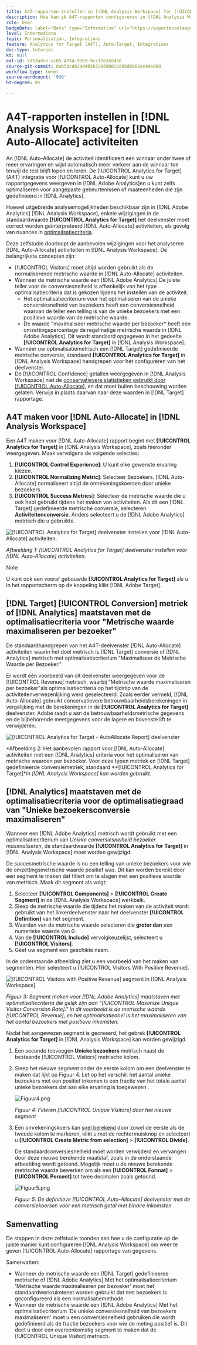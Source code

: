```yaml
---
title: A4T-rapporten instellen in [!DNL Analysis Workspace] for [!UICONTROL Auto-Allocate] Activiteiten
description: Hoe kan ik A4T-rapporten configureren in [!DNL Analysis Workspace] om de verwachte resultaten op te halen wanneer de toepassing wordt uitgevoerd [!UICONTROL Auto-Allocate] activiteiten.
role: User
badgeBeta: label="Beta" type="Informative" url="https://experienceleague.adobe.com/docs/target/using/introduction/intro.html?lang=en#beta newtab=true" tooltip="What are Target Beta release features?"
level: Intermediate
topic: Personalization, Integrations
feature: Analytics for Target (A4T), Auto-Target, Integrations
doc-type: tutorial
kt: null
exl-id: 7d53adce-cc05-4754-9369-9cc1763a9450
source-git-commit: 0ab5bc8b2ad4b5b32069b022d95d0862ec84e868
workflow-type: tm+mt
source-wordcount: '936'
ht-degree: 0%

---
```


# A4T-rapporten instellen in [!DNL Analysis Workspace] for [!DNL Auto-Allocate] activiteiten

An [!DNL Auto-Allocate] de activiteit identificeert een winnaar onder twee of meer ervaringen en wijst automatisch meer verkeer aan de winnaar toe terwijl de test blijft lopen en leren. De [!UICONTROL Analytics for Target] (A4T) integratie voor [!UICONTROL Auto-Allocate] kunt u uw rapportgegevens weergeven in [!DNL Adobe Analytics]en u kunt zelfs optimaliseren voor aangepaste gebeurtenissen of maateenheden die zijn gedefinieerd in [!DNL Analytics].

Hoewel uitgebreide analysemogelijkheden beschikbaar zijn in [!DNL Adobe Analytics] [!DNL Analysis Workspace], enkele wijzigingen in de standaardwaarde **[!UICONTROL Analytics for Target]** het deelvenster moet correct worden geïnterpreteerd [!DNL Auto-Allocate] activiteiten, als gevolg van nuances in [optimalisatiecriteria](https://experienceleague.adobe.com/docs/target/using/integrate/a4t/a4t-at-aa.html?lang=en#supported).

Deze zelfstudie doorloopt de aanbevolen wijzigingen voor het analyseren [!DNL Auto-Allocate] activiteiten in [!DNL Analysis Workspace]. De belangrijkste concepten zijn:

* [!UICONTROL Visitors] moet altijd worden gebruikt als de normaliserende metrische waarde in [!DNL Auto-Allocate] activiteiten.
* Wanneer de metrische waarde een [!DNL Adobe Analytics] De juiste teller voor de conversiesnelheid is afhankelijk van het type optimalisatiecriteria dat is gekozen tijdens het instellen van de activiteit.
   * Het optimalisatiecriterium voor het optimaliseren van de unieke conversiesnelheid van bezoekers heeft een conversiesnelheid waarvan de teller een telling is van de unieke bezoekers met een positieve waarde van de metrische waarde.
   * De waarde &quot;maximaliseer metrische waarde per bezoeker* heeft een omzettingspercentage de regelmatige metrische waarde in [!DNL Adobe Analytics]. Dit wordt standaard opgegeven in het gedeelte **[!UICONTROL Analytics for Target]** in [!DNL Analysis Workspace].
* Wanneer uw optimalisatiemetrisch een [!DNL Target] gedefinieerde metrische conversie, standaard **[!UICONTROL Analytics for Target]** in [!DNL Analysis Workspace] handgrepen voor het configureren van het deelvenster.
* De [!UICONTROL Confidence] getallen weergegeven in [!DNL Analysis Workspace] niet de [conservatievere statistieken gebruikt door [!UICONTROL Auto-Allocate]](https://experienceleague.adobe.com/docs/target/using/activities/auto-allocate/automated-traffic-allocation.html?lang=en#section_98388996F0584E15BF3A99C57EEB7629), en dat moet buiten beschouwing worden gelaten. Verwijs in plaats daarvan naar deze waarden in [!DNL Target] rapportage.

## A4T maken voor [!DNL Auto-Allocate] in [!DNL Analysis Workspace]

Een A4T maken voor [!DNL Auto-Allocate] rapport begint met **[!UICONTROL Analytics for Target]** in [!DNL Analysis Workspace], zoals hieronder weergegeven. Maak vervolgens de volgende selecties:

1. **[!UICONTROL Control Experience]**: U kunt elke gewenste ervaring kiezen.
2. **[!UICONTROL Normalizing Metric]**: Selecteer Bezoekers. [!DNL Auto-Allocate] normaliseert altijd de omrekeningskoersen door unieke bezoekers.
3. **[!UICONTROL Success Metrics]**: Selecteer de metrische waarde die u ook hebt gebruikt tijdens het maken van activiteiten. Als dit een [!DNL Target] gedefinieerde metrische conversie, selecteren **Activiteitenconversie**. Anders selecteert u de [!DNL Adobe Analytics] metrisch die u gebruikte.

![[!UICONTROL Analytics for Target] deelvenster instellen voor [!DNL Auto-Allocate] activiteiten.](assets/AAFigure1.png)

*Afbeelding 1: [!UICONTROL Analytics for Target] deelvenster instellen voor [!DNL Auto-Allocate] activiteiten.*

>[!NOTE]
>
> U kunt ook een vooraf gebouwde **[!UICONTROL Analytics for Target]** als u in het rapportscherm op de koppeling klikt [!DNL Adobe Target].

## [!DNL Target] [!UICONTROL Conversion] metriek of [!DNL Analytics] maatstaven met de optimalisatiecriteria voor &quot;Metrische waarde maximaliseren per bezoeker&quot;

De standaardhandgrepen van het A4T-deelvenster [!DNL Auto-Allocate] activiteiten waarin het doel metrisch is [!DNL Target] conversie of [!DNL Analytics] metrisch met optimalisatiecriterium &quot;Maximaliseer de Metrische Waarde per Bezoeker.&quot;

Er wordt één voorbeeld van dit deelvenster weergegeven voor de [!UICONTROL Revenue] metrisch, waarbij &quot;Metrische waarde maximaliseren per bezoeker&quot;als optimalisatiecriteria op het tijdstip van de activiteitenverwezenlijking werd geselecteerd. Zoals eerder vermeld, [!DNL Auto-Allocate] gebruikt conservatievere betrouwbaarheidsberekeningen in vergelijking met de berekeningen in de **[!UICONTROL Analytics for Target]** deelvenster. Adobe raadt u aan de betrouwbaarheidsmetrische gegevens en de bijbehorende meetgegevens voor de lagere en bovenste lift te verwijderen.

![[!UICONTROL Analytics for Target - AutoAllocate Report] deelvenster](assets/AAFigure2.png)

*Afbeelding 2: Het aanbevolen rapport voor [!DNL Auto-Allocate] activiteiten met een [!DNL Analytics] criteria voor het optimaliseren van metrische waarden per bezoeker. Voor deze typen metriek en [!DNL Target] gedefinieerde conversiemetriek, standaard **[!UICONTROL Analytics for Target]**in [!DNL Analysis Workspace] kan worden gebruikt.*

## [!DNL Analytics] maatstaven met de optimalisatiecriteria voor de optimalisatiegraad van &quot;Unieke bezoekersconversie maximaliseren&quot;

Wanneer een [!DNL Adobe Analytics] metrisch wordt gebruikt met een optimalisatiecriterium van *Unieke conversiesnelheid bezoeker maximaliseren*, de standaardwaarde **[!UICONTROL Analytics for Target]** in [!DNL Analysis Workspace] moet worden gewijzigd.

De succesmetrische waarde is nu een telling van unieke bezoekers voor wie de omzettingsmetrische waarde positief was. Dit kan worden bereikt door een segment te maken dat filtert om te slagen met een positieve waarde van metrisch. Maak dit segment als volgt:

1. Selecteer **[!UICONTROL Components]** > **[!UICONTROL Create Segment]** in de [!DNL Analysis Workspace] werkbalk.
1. Sleep de metrische waarde die tijdens het maken van de activiteit wordt gebruikt van het linkerdeelvenster naar het deelvenster **[!UICONTROL Definition]** van het segment.
1. Waarden van de metrische waarde selecteren die **groter dan** een numerieke waarde van 0.
1. Van de **[!UICONTROL Include]** vervolgkeuzelijst, selecteert u **[!UICONTROL Visitors]**.
1. Geef uw segment een geschikte naam.

In de onderstaande afbeelding ziet u een voorbeeld van het maken van segmenten. Hier selecteert u [!UICONTROL Visitors With Positive Revenue].

![[!UICONTROL Visitors with Positive Revenue] segment in [!DNL Analysis Workspace]](assets/AAFigure3.png)

*Figuur 3: Segment maken voor [!DNL Adobe Analytics] maatstaven met optimalisatiecriteria die gelijk zijn aan &quot;[!UICONTROL Maximize Unique Visitor Conversion Rate].&quot; In dit voorbeeld is de metrische waarde [!UICONTROL Revenue], en het optimalisatiedoel is het maximaliseren van het aantal bezoekers met positieve inkomsten.*

Nadat het aangewezen segment is gecreeerd, het gebrek  **[!UICONTROL Analytics for Target]** in [!DNL Analysis Workspace] kan worden gewijzigd.

1. Een seconde toevoegen **Unieke bezoekers** metrisch naast de bestaande [!UICONTROL Visitors] metrische kolom.
2. Sleep het nieuwe segment onder de eerste kolom om een deelvenster te maken dat lijkt op Figuur 4. Let op het verschil: het aantal unieke bezoekers met een positief inkomen is een fractie van het totale aantal unieke bezoekers dat aan elke ervaring is toegewezen .

   ![Figuur4.png](assets/AAFigure4.png)

   *Figuur 4: Filteren [!UICONTROL Unique Visitors] door het nieuwe segment*

3. Een omrekeningskoers kan [snel berekend](https://experienceleague.adobe.com/docs/analytics-learn/tutorials/components/calculated-metrics/quick-calculated-metrics-in-analysis-workspace.html?lang=en) door zowel de eerste als de tweede kolom te markeren, klikt u met de rechtermuisknop en selecteert u **[!UICONTROL Create Metric from selection]** > **[!UICONTROL Divide]**.

   De standaardconversiesnelheid moet worden verwijderd en vervangen door deze nieuwe berekende maatstaf, zoals in de onderstaande afbeelding wordt getoond. Mogelijk moet u de nieuwe berekende metrische waarde bewerken om als een **[!UICONTROL Format]** > **[!UICONTROL Percent]** tot twee decimalen zoals getoond.

   ![Figuur5.png](assets/AAFigure5.png)

   *Figuur 5: De definitieve [!UICONTROL Auto-Allocate] deelvenster met de conversiekoersen voor een metrisch getal met binaire inkomsten*

## Samenvatting

De stappen in deze zelfstudie toonden aan hoe u de configuratie op de juiste manier kunt configureren [!DNL Analysis Workspace] om weer te geven [!UICONTROL Auto-Allocate] rapportage van gegevens.

Samenvatten:

* Wanneer de metrische waarde een [!DNL Target] gedefinieerde metrische of [!DNL Adobe Analytics] Met het optimalisatiecriterium &#39;Metrische waarde maximaliseren per bezoeker&#39; moet het standaardwerkruimtenet worden gebruikt dat met bezoekers is geconfigureerd als een normalisatiemethode.
* Wanneer de metrische waarde een [!DNL Adobe Analytics] Met het optimalisatiecriterium &#39;De unieke conversiesnelheid van bezoekers maximaliseren&#39; moet u een conversiesnelheid gebruiken die wordt gedefinieerd als de fractie bezoekers voor wie de meting positief is. Dit doet u door een overeenkomstig segment te maken dat de [!UICONTROL Unique Visitor] metrisch.
